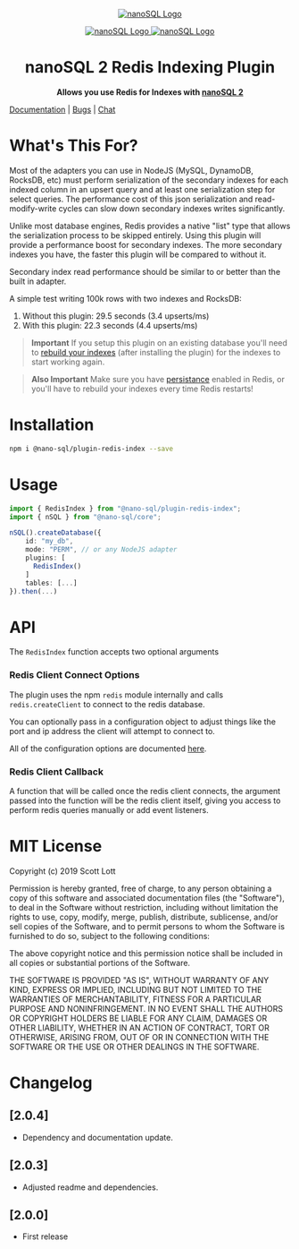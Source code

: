 <p align="center">
  <a href="https://github.com/ClickSimply/Nano-SQL/tree/master/packages/Core">
    <img src="https://github.com/ClickSimply/Nano-SQL/raw/master/graphics/logo.png" alt="nanoSQL Logo">
  </a>
</p>
<p align="center">
  <a href="https://badge.fury.io/js/%40nano-sql%2Fplugin-redis-index">
    <img src="https://badge.fury.io/js/%40nano-sql%2Fplugin-redis-index.svg" alt="nanoSQL Logo">
  </a>
  <a href="https://github.com/ClickSimply/@nano-sql/core/blob/master/LICENSE">
    <img src="https://img.shields.io/npm/l/express.svg?style=flat-square" alt="nanoSQL Logo">
  </a>
</p>

<h1 align="center">nanoSQL 2 Redis Indexing Plugin</h1>
<p align="center">
  <strong>Allows you use Redis for Indexes with <a href="https://www.npmjs.com/package/@nano-sql/core">nanoSQL 2</a></strong>
</p>

[Documentation](https://nanosql.io/plugins/redis-index.html) | [Bugs](https://github.com/ClickSimply/Nano-SQL/issues) | [Chat](https://gitter.im/nano-sql/community)

# What's This For?
Most of the adapters you can use in NodeJS (MySQL, DynamoDB, RocksDB, etc) must perform serialization of the secondary indexes for each indexed column in an upsert query and at least one serialization step for select queries.  The performance cost of this json serialization and read-modify-write cycles can slow down secondary indexes writes significantly.

Unlike most database engines, Redis provides a native "list" type that allows the serialization process to be skipped entirely.  Using this plugin will provide a performance boost for secondary indexes.  The more secondary indexes you have, the faster this plugin will be compared to without it.

Secondary index read performance should be similar to or better than the built in adapter.

A simple test writing 100k rows with two indexes and RocksDB:
1. Without this plugin: 29.5 seconds (3.4 upserts/ms)
2. With this plugin: 22.3 seconds (4.4 upserts/ms)

> **Important** If you setup this plugin on an existing database you'll need to [rebuild your indexes](https://nanosql.gitbook.io/docs/query/rebuild-index) (after installing the plugin) for the indexes to start working again.

> **Also Important** Make sure you have [persistance](https://redis.io/topics/persistence) enabled in Redis, or you'll have to rebuild your indexes every time Redis restarts!

# Installation

```sh
npm i @nano-sql/plugin-redis-index --save
```

# Usage

```ts
import { RedisIndex } from "@nano-sql/plugin-redis-index";
import { nSQL } from "@nano-sql/core";

nSQL().createDatabase({
    id: "my_db",
    mode: "PERM", // or any NodeJS adapter
    plugins: [
      RedisIndex()
    ]
    tables: [...]
}).then(...)
```

# API

The `RedisIndex` function accepts two optional arguments

### Redis Client Connect Options
The plugin uses the npm `redis` module internally and calls `redis.createClient` to connect to the redis database.

You can optionally pass in a configuration object to adjust things like the port and ip address the client will attempt to connect to.

All of the configuration options are documented [here](https://www.npmjs.com/package/redis#rediscreateclient).

### Redis Client Callback
A function that will be called once the redis client connects, the argument passed into the function will be the redis client itself, giving you access to perform redis queries manually or add event listeners.

# MIT License

Copyright (c) 2019 Scott Lott

Permission is hereby granted, free of charge, to any person obtaining a copy
of this software and associated documentation files (the "Software"), to deal
in the Software without restriction, including without limitation the rights
to use, copy, modify, merge, publish, distribute, sublicense, and/or sell
copies of the Software, and to permit persons to whom the Software is
furnished to do so, subject to the following conditions:

The above copyright notice and this permission notice shall be included in all
copies or substantial portions of the Software.

THE SOFTWARE IS PROVIDED "AS IS", WITHOUT WARRANTY OF ANY KIND, EXPRESS OR
IMPLIED, INCLUDING BUT NOT LIMITED TO THE WARRANTIES OF MERCHANTABILITY,
FITNESS FOR A PARTICULAR PURPOSE AND NONINFRINGEMENT. IN NO EVENT SHALL THE
AUTHORS OR COPYRIGHT HOLDERS BE LIABLE FOR ANY CLAIM, DAMAGES OR OTHER
LIABILITY, WHETHER IN AN ACTION OF CONTRACT, TORT OR OTHERWISE, ARISING FROM,
OUT OF OR IN CONNECTION WITH THE SOFTWARE OR THE USE OR OTHER DEALINGS IN THE
SOFTWARE.

# Changelog

## [2.0.4]
- Dependency and documentation update.

## [2.0.3]
- Adjusted readme and dependencies.

## [2.0.0]
- First release